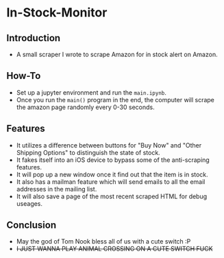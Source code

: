 # In-Stock-Monitor

## Introduction
* A small scraper I wrote to scrape Amazon for in stock alert on Amazon.

## How-To
* Set up a jupyter environment and run the `main.ipynb`.
* Once you run the `main()` program in the end, the computer will scrape the amazon page randomly every 0-30 seconds.

## Features
* It utilizes a difference between buttons for "Buy Now" and "Other Shipping Options" to distinguish the state of stock.
* It fakes itself into an iOS device to bypass some of the anti-scraping features.
* It will pop up a new window once it find out that the item is in stock.
* It also has a mailman feature which will send emails to all the email addresses in the mailing list.
* It will also save a page of the most recent scraped HTML for debug useages.

## Conclusion
* May the god of Tom Nook bless all of us with a cute switch :P
* ~~I JUST WANNA PLAY ANIMAL CROSSING ON A CUTE SWITCH FUCK~~
